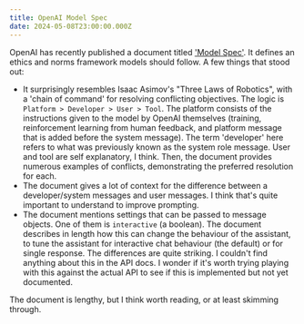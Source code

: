 ```yaml
---
title: OpenAI Model Spec
date: 2024-05-08T23:00:00.000Z
---
```


OpenAI has recently published a document titled ['Model Spec'](https://cdn.openai.com/spec/model-spec-2024-05-08.html). It defines an ethics and norms framework models should follow. A few things that stood out:

* It surprisingly resembles Isaac Asimov's "Three Laws of Robotics", with a 'chain of command' for resolving conflicting objectives. The logic is `Platform > Developer > User > Tool`. The platform consists of the instructions given to the model by OpenAI themselves (training, reinforcement learning from human feedback, and platform message that is added before the system message). The term 'developer' here refers to what was previously known as the system role message. User and tool are self explanatory, I think. Then, the document provides numerous examples of conflicts, demonstrating the preferred resolution for each.
* The document gives a lot of context for the difference between a developer/system messages and user messages. I think that's quite important to understand to improve prompting.
* The document mentions settings that can be passed to message objects. One of them is `interactive` (a boolean). The document describes in length how this can change the behaviour of the assistant, to tune the assistant for interactive chat behaviour (the default) or for single response. The differences are quite striking. I couldn't find anything about this in the API docs. I wonder if it's worth trying playing with this against the actual API to see if this is implemented but not yet documented.

The document is lengthy, but I think worth reading, or at least skimming through.
